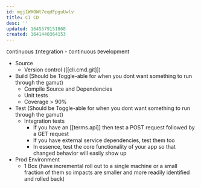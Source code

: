 ```yaml
---
id: mgjIWXOWt7eqdFpguUwlv
title: CI CD
desc: ''
updated: 1645579151868
created: 1641440364153
---
```


`C`ontinuous `I`ntegration - `C`ontinuous `D`evelopment

- Source
  - Version control ([[cli.cmd.git]])
- Build (Should be Toggle-able for when you dont want something to run through the gamut)
  - Compile Source and Dependencies
  - Unit tests
  - Coverage > 90%
- Test (Should be Toggle-able for when you dont want something to run through the gamut)
  - Integration tests 
    - If you have an [[terms.api]] then test a POST request followed by a GET request
    - If you have external service dependencies, test them too
    - In essence, test the core functionality of your app so that changed behavior will easily show up
- Prod Environment
  - 1 Box (have incremental roll out to a single machine or a small fraction of them so impacts are smaller and more readily identified and rolled back)

